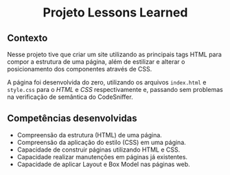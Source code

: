 # <p align="center">Projeto Lessons Learned</p>

## Contexto

Nesse projeto tive que criar um site utilizando as principais tags HTML para compor a estrutura de uma página, além de estilizar e alterar o posicionamento dos componentes através de CSS.

A página foi desenvolvida do zero, utilizando os arquivos `index.html` e `style.css` para o _HTML_ e _CSS_ respectivamente e, passando sem problemas na verificação de semântica do CodeSniffer.

## Competências desenvolvidas

- Compreensão da estrutura (HTML) de uma página.
- Compreensão da aplicação do estilo (CSS) em uma página.
- Capacidade de construir páginas utilizando HTML e CSS.
- Capacidade realizar manutenções em páginas já existentes.
- Capacidade de aplicar Layout e Box Model nas páginas web.
